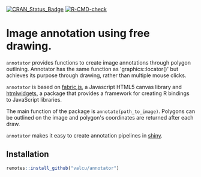 
[![CRAN_Status_Badge](https://www.r-pkg.org/badges/version/annotator?color=brightgreen)](https://cran.r-project.org/package=annotator)
[![R-CMD-check](https://github.com/valcu/annotator/actions/workflows/R-CMD-check.yaml/badge.svg)](https://github.com/valcu/annotator/actions/workflows/R-CMD-check.yaml)



# Image annotation using free drawing.

`annotator` provides functions to create image annotations through polygon outlining. Annotator has the same function as 'graphics::locator()' but achieves its purpose through drawing, rather than multiple mouse clicks. 

`annotator` is based on [fabric.js](http://fabricjs.com/), a Javascript HTML5 canvas library and [htmlwidgets](http://www.htmlwidgets.org/), a package that provides a framework for creating R bindings to JavaScript libraries.

The main function of the package is `annotate(path_to_image)`. Polygons can be outlined on the image and polygon's coordinates are returned after each draw. 

`annotator`  makes it easy to create annotation pipelines in  [shiny](https://shiny.rstudio.com).


Installation
------------

``` r
remotes::install_github("valcu/annotator")
```